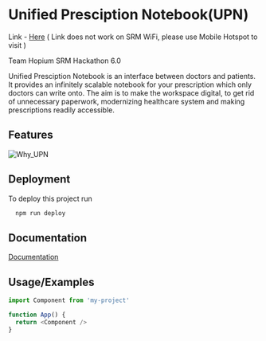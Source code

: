 # Unified Presciption Notebook(UPN)

Link - [Here](http://20.204.137.225:3000/) ( Link does not work on SRM WiFi, please use Mobile Hotspot to visit )


Team Hopium SRM Hackathon 6.0

Unified Presciption Notebook is an interface between doctors and patients. 
It provides an infinitely scalable notebook for your prescription which only doctors can write onto. 
The aim is to make the workspace digital, to get rid of unnecessary paperwork, modernizing healthcare system and making prescriptions readily accessible. 



## Features
![Why_UPN](https://user-images.githubusercontent.com/73571091/161418506-eaf530bc-05c7-42a2-80fc-df3ff3e84b1c.png)


## Deployment

To deploy this project run

```bash
  npm run deploy
```


## Documentation

[Documentation](https://app.pitch.com/app/presentation/400e0d5a-c6d5-4c8e-89bd-6977f0630021/0b7beb15-b57b-4468-9b5d-331e3b151f25/49b19d15-fd95-4d29-9215-b7287d1d1c5c)


## Usage/Examples

```javascript
import Component from 'my-project'

function App() {
  return <Component />
}
```
